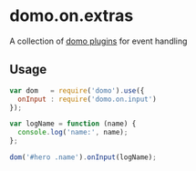 domo.on.extras
==============

A collection of [domo plugins](https://github.com/domojs/domo) for
event handling

Usage
-----

```js
var dom   = require('domo').use({
  onInput : require('domo.on.input')
});

var logName = function (name) {
  console.log('name:', name);
};

dom('#hero .name').onInput(logName);
```
